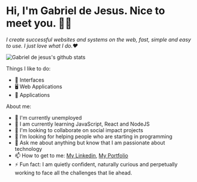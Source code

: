 # Hi, I'm Gabriel de Jesus. Nice to meet you. 👋🏾

*I create successful websites and systems on the web, fast, simple and easy to use. I just love what I do.❤️*

![Gabriel de jesus's github stats](https://github-readme-stats.anuraghazra1.vercel.app/api?username=devgabrieldejesus&show_icons=true&hide_border=true)

Things I like to do:
- 🎨 Interfaces
- 🖥 Web Applications
- 📱 Applications

About me:
- 🔭 I'm currently unemployed
- 🌱 I am currently learning JavaScript, React and NodeJS
- 👯 I'm looking to collaborate on social impact projects
- 🤔 I’m looking for helping people who are starting in programming
- 💬 Ask me about anything but know that I am passionate about technology
- 📫 How to get to me: [My Linkedin](https://www.linkedin.com/in/gabrieldejesuss), [My Portfolio](https://www.gabrieldesenvolvedor.com)
- ⚡ Fun fact: I am quietly confident, naturally curious and perpetually working to face all the challenges that lie ahead.
